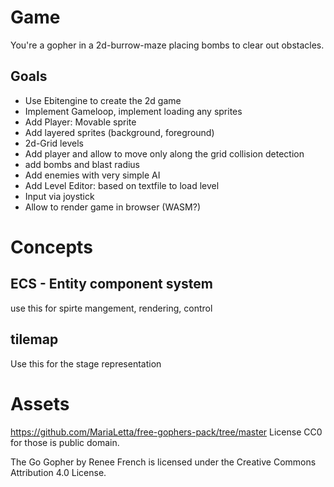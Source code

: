 # Game
You're a gopher in a 2d-burrow-maze placing bombs to clear out obstacles.

## Goals
- Use Ebitengine to create the 2d game
- Implement Gameloop, implement loading any sprites
- Add Player: Movable sprite
- Add layered sprites (background, foreground)
- 2d-Grid levels
- Add player and allow to move only along the grid collision detection
- add bombs and blast radius
- Add enemies with very simple AI
- Add Level Editor: based on textfile to load level
- Input via joystick
- Allow to render game in browser (WASM?)

# Concepts

## ECS - Entity component system
use this for spirte mangement, rendering, control

## tilemap
Use this for the stage representation

# Assets
https://github.com/MariaLetta/free-gophers-pack/tree/master
License CC0 for those is public domain.

The Go Gopher by Renee French is licensed under the Creative Commons Attribution 4.0 License.